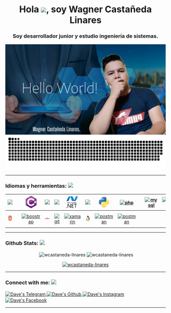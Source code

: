 <h1 align="center">Hola  <img src="https://media.giphy.com/media/hvRJCLFzcasrR4ia7z/giphy.gif" width="35">, soy Wagner Castañeda Linares</h1>
<h3 align="center">Soy desarrollador junior y estudio ingeniería de sistemas.</h3>

<p><img align="right" src="https://github.com/Wcastaneda-linares/Wcastaneda-linares/blob/main/PerfilGithub.png" alt="550px" /></p>

<hr>
<div align="center">
  <img  src="https://github.com/1999AZZAR/1999AZZAR/blob/main/resources/img/grid-snake.svg"
       alt="snake" /></a>
</div>


<hr>
<h3 align="left">Idiomas y herramientas: <img src="https://media2.giphy.com/media/QssGEmpkyEOhBCb7e1/giphy.gif?cid=ecf05e47a0n3gi1bfqntqmob8g9aid1oyj2wr3ds3mg700bl&rid=giphy.gif" width=32px></h3>

|<a href="https://www.arduino.cc/" target="_blank" rel="noreferrer"><img src="https://cdn.worldvectorlogo.com/logos/arduino-1.svg" width=40> </a> | <a href="https://www.w3schools.com/cpp/" target="_blank" rel=" noreferrer"><img src="https://raw.githubusercontent.com/devicons/devicon/master/icons/cplusplus/cplusplus-original.svg" width=40> </a> | <a href="https://www.w3schools.com/cs/" target="_blank" rel="noreferrer"> <img src="https://raw.githubusercontent.com/devicons/devicon/master/icons/csharp/csharp-original.svg" width="40"> </a> | <a href="https://spring.io/" target="_blank" rel="noreferrer"> <img src="https://www.vectorlogo.zone/logos/springio/springio-icon.svg" width="40"> </a> | <a href="https://www.java.com" target="_blank" rel="noreferrer"> <img src="https://www.vectorlogo.zone/logos/java/java-vertical.svg" width="40"> </a> | <a href="https://dotnet.microsoft.com/" target="_blank" rel="norefer rer"> <img src="https://raw.githubusercontent.com/devicons/devicon/master/icons/dot-net/dot-net-original-wordmark.svg" width="40"> </a> | <a href="https://materializecss.com/" target="_blank" rel="noreferrer"> <img src="https://raw.githubusercontent.com/prplx/svg-logos/5585531d45d294869c4eaab4d7cf2e9c167710a9/svg/materialize.svg" width="40"> </a> | <a href="https://python.org" target="_blank" rel="noreferrer"> <img src="https://raw.githubusercontent.com/devicons/devicon/master/icons/python/python-original.svg" alt="python" width="40"> </a> | <a href="https://www.php.net" target="_blank" rel="noreferrer"> <img src="https://www.vectorlogo.zone/logos/php/php-ar21.svg" alt="php" width="40"></a>  | <a href ="https://www.postgresql.org" target="_blank" rel="noreferrer"> <img src="https://raw.githubusercontent.com/devicons/devicon/master/icons/postgresql/postgresql-original-wordmark.svg" alt="python" width="40"> </a> | <a href="https://www.mysql.com/" target="_blank" rel=" noreferrer"> <img src="https://www.vectorlogo.zone/logos/mysql/mysql-ar21.svg" alt="mysql" width="40"> </a> | <a href="https://mariadb.org/" target="_blank" rel="noreferrer"> <img src="https://www.vectorlogo.zone/logos/mariadb/mariadb-icon.svg" alt="mongodb" width="40"> </a> | <a href="https://www.microsoft.com/en-us/sql-server" target="_blank" rel="noreferrer"> <img src="https://www.svgrepo.com/show/303229/microsoft-sql-server-logo.svg" alt="firebase" width="40"> </a> | <a href="https://www.oracle.com/" target="_blank" rel="noreferrer"> <img src="https://raw.githubusercontent.com/devicons/devicon/master/icons/oracle/oracle-original.svg" alt="sqlite" width="40"> </a> | 
|:-:|:-:|:-:|:-:|:-:|:-:|:-:|:-:|:-:|:-:|:-:|:-:|:-:|:-:|
|<a href="https://www.w3.org/html/" target="_blank" rel="noreferrer"> <img src="https://raw.githubusercontent.com/devicons/devicon/master/icons/html5/html5-original-wordmark.svg" alt="html5" width="40"> </a> | <a href="https://www.w3schools.com/css/" target="_blank" rel="noreferrer"> <img src="https://raw.githubusercontent.com/devicons/devicon/master/icons/css3/css3-original-wordmark.svg" alt="css3" width="45" height="45"> </a> | <a href="https://getbootstrap.com" target="_blank" rel="noreferrer" > <img src="https://www.vectorlogo.zone/logos/getbootstrap/getbootstrap-icon.svg" alt="boostrap" width="40"> </a> | <a href="https://emberjs.com/" target="_blank" rel="noreferrer"> <img src="https://raw.githubusercontent.com/devicons/devicon/master/icons/ember/ember-original-wordmark.svg" alt="python" width="40"> </A> | <a href="https://git-scm.com/" target="_blank" rel="noreferrer"> <img src="https://www.vectorlogo.zone/logos/git-scm/git-scm-icon.svg" alt="git" width="40"> </a> | <a href="https://dotnet.microsoft.com/apps/xamarin" target="_blank" rel="noreferrer"> <img src="https://raw.githubusercontent.com/detain/svg-logos/780f25886640cef088af994181646db2f6b1a3f8/svg/xamarin.svg" alt="xamarin" width="40"> </a> | <a href="https://www.linux.org/" target="_blank" rel="noreferrer"> <img src="https://raw.githubusercontent.com/devicons/devicon/master/icons/linux/linux-original.svg" alt="linux" width="40"> </a> | <a href="https://postman.com" target="_blank" rel="noreferrer"> <img src="https://www.vectorlogo.zone/logos/getpostman/getpostman-icon.svg" alt="postman" width="40"> </a> | <a href="https://www.linux.org/" target="_blank" rel="noreferrer"> <img src="https://www.vectorlogo.zone/logos/visualstudio_code/visualstudio_code-icon.svg" alt="postman" width="40"> </a> |
<hr>

 <h3><b>Github Stats:  </b><img src="https://th.bing.com/th/id/R.011db7f1e14cdcefd5ed8b056f70d038?rik=NHHx7PD%2bLTi5YA&riu=http%3a%2f%2fui.trinine.net%2fwp%2fwp-content%2fuploads%2f2016%2f06%2f20160602_GraphAnimeIcon.gif&ehk=TXXGvgTPI6i%2f5xQe%2fW3mnT36hQPfIBwZcQsaKAlJWhs%3d&risl=&pid=ImgRaw&r=0" width=32px></h3>


<p align="center">&nbsp;<img align="center" src="https://github-readme-stats.vercel.app/api?username=wcastaneda-linares&show_icons=true&locale=en" alt="wcastaneda-linares"> <img align="center" src="https://github-readme-streak-stats.herokuapp.com/?user=wcastaneda-linares&" alt="wcastaneda-linares"></p>

<p align="center"> <a href="https://github.com/ryo-ma/github-profile-trophy"><img src="https://github-profile-trophy.vercel.app/?username=wcastaneda-linares" alt="wcastaneda-linares" /></a> </p>

<hr>

  <h3><b> Connect with me: </b><img src='https://raw.githubusercontent.com/ShahriarShafin/ShahriarShafin/main/Assets/handshake.gif' width=65px> </h3>  
<a href="https://t.me/wcastanedal">
      <img align="center" alt="Dave's Telegram" width="22px" src="https://web.telegram.org/img/logo_share.png">
</a>
<a href="https://github.com/Wcastaneda-linares">
      <img align="center" alt="Dave's Github" width="22px" src="https://upload.wikimedia.org/wikipedia/commons/thumb/a/ae/Github-desktop-logo-symbol.svg/1024px-Github-desktop-logo-symbol.svg.png">
</a>
<a href="https://instagram.com/linares.w_/">
      <img align="center" alt="Dave's Instagram" width="22px" src="https://upload.wikimedia.org/wikipedia/commons/thumb/a/a5/Instagram_icon.png/600px-Instagram_icon.png">
</a>
<a href="https://www.facebook.com/wcastanedalinares">
      <img align="center" alt="Dave's Facebook" width="22px" src="https://facebookbrand.com/wp-content/uploads/2019/04/f_logo_RGB-Hex-Blue_512.png?w=512&h=512">
</a>
<hr>
<br/>



  
</div>


